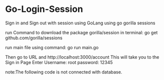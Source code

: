 # Go-Login-Session
Sign in and Sign out with session using GoLang 
using go gorilla sessions


run Command to download the package gorilla/session in terminal:
go get github.com/gorilla/sessions


run main file using command:
go run main.go


Then go to URL and http://localhost:3000/account
This will take you to the Sign in Page 
Enter Username: root
      password: 12345
      

note:The following code is not connected with database.
